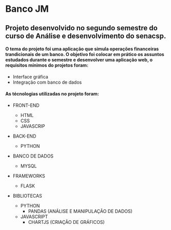 # Banco JM

## Projeto desenvolvido no segundo semestre do curso de Análise e desenvolvimento do senacsp. 

#### O tema do projeto foi uma aplicação que simula operações financeiras trandicionais de um banco. O objetivo foi colocar em prático os assuntos estudados durante o semestre e desenvolver uma aplicação web, o requisitos mínimos do projetos foram: 

- Interface gráfica
- Integração com banco de dados 

#### As técnologias utilizadas no projeto foram: 

- FRONT-END
  - HTML
  - CSS
  - JAVASCRIP 

- BACK-END 
  - PYTHON 

- BANCO DE DADOS
  - MYSQL

- FRAMEWORKS
  - FLASK 

- BIBLIOTECAS
  - PYTHON
    - PANDAS (ANÁLISE E MANIPULAÇÃO DE DADOS)
  - JAVASCRIPT
    - CHARTJS (CRIAÇÃO DE GRÁFICOS)
  
